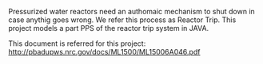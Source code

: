 Pressurized water reactors need an authomaic mechanism to shut down in case anythig goes wrong. We refer this process as Reactor Trip.
This project models a part PPS of the reactor trip system in JAVA.

This document is referred for this project: http://pbadupws.nrc.gov/docs/ML1500/ML15006A046.pdf
